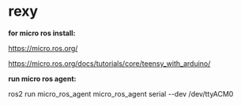 # rexy 
**for micro ros install:**

https://micro.ros.org/

https://micro.ros.org/docs/tutorials/core/teensy_with_arduino/

**run micro ros agent:**

ros2 run micro_ros_agent micro_ros_agent serial --dev /dev/ttyACM0

